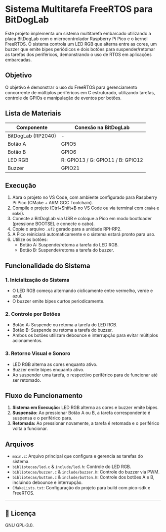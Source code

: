 # Sistema Multitarefa FreeRTOS para BitDogLab

Este projeto implementa um sistema multitarefa embarcado utilizando a placa BitDogLab com o microcontrolador Raspberry Pi Pico e o kernel FreeRTOS. O sistema controla um LED RGB que alterna entre as cores, um buzzer que emite bipes periódicos e dois botões para suspender/retomar as tarefas dos periféricos, demonstrando o uso de RTOS em aplicações embarcadas.

## Objetivo

O objetivo é demonstrar o uso do FreeRTOS para gerenciamento concorrente de múltiplos periféricos em C estruturado, utilizando tarefas, controle de GPIOs e manipulação de eventos por botões.

## Lista de Materiais

| Componente            | Conexão na BitDogLab                |
|-----------------------|-------------------------------------|
| BitDogLab (RP2040)    | -                                   |
| Botão A               | GPIO5                               |
| Botão B               | GPIO6                               |
| LED RGB               | R: GPIO13 / G: GPIO11 / B: GPIO12   |
| Buzzer                | GPIO21                              |

## Execução

1. Abra o projeto no VS Code, com ambiente configurado para Raspberry Pi Pico (CMake + ARM GCC Toolchain).
2. Compile o projeto (Ctrl+Shift+B no VS Code ou via terminal com `cmake` e `make`).
3. Conecte a BitDogLab via USB e coloque a Pico em modo bootloader (pressione BOOTSEL e conecte o cabo).
4. Copie o arquivo `.uf2` gerado para a unidade RPI-RP2.
5. A Pico reiniciará automaticamente e o sistema estará pronto para uso.
6. Utilize os botões:
   - Botão A: Suspende/retoma a tarefa do LED RGB.
   - Botão B: Suspende/retoma a tarefa do buzzer.

## Funcionalidade do Sistema

### 1. Inicialização do Sistema
- O LED RGB começa alternando ciclicamente entre vermelho, verde e azul.
- O buzzer emite bipes curtos periodicamente.

### 2. Controle por Botões
- Botão A: Suspende ou retoma a tarefa do LED RGB.
- Botão B: Suspende ou retoma a tarefa do buzzer.
- Ambos os botões utilizam debounce e interrupção para evitar múltiplos acionamentos.

### 3. Retorno Visual e Sonoro
- LED RGB alterna as cores enquanto ativo.
- Buzzer emite bipes enquanto ativo.
- Ao suspender uma tarefa, o respectivo periférico para de funcionar até ser retomado.

## Fluxo de Funcionamento

1. **Sistema em Execução:** LED RGB alterna as cores e buzzer emite bipes.
2. **Suspensão:** Ao pressionar Botão A ou B, a tarefa correspondente é suspensa e o periférico para.
3. **Retomada:** Ao pressionar novamente, a tarefa é retomada e o periférico volta a funcionar.

## Arquivos

- `main.c`: Arquivo principal que configura e gerencia as tarefas do sistema.
- `bibliotecas/led.c` & `include/led.h`: Controle do LED RGB.
- `bibliotecas/buzzer.c` & `include/buzzer.h`: Controle do buzzer via PWM.
- `bibliotecas/button.c` & `include/button.h`: Controle dos botões A e B, incluindo debounce e interrupção.
- `CMakeLists.txt`: Configuração do projeto para build com pico-sdk e FreeRTOS.

---

## 📜 Licença
GNU GPL-3.0.